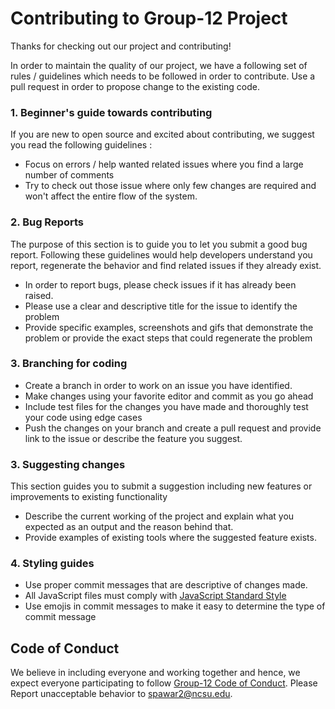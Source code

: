 # Contributing to Group-12 Project

Thanks for checking out our project and contributing!

In order to maintain the quality of our project, we have a following set of rules /  guidelines which needs to be followed in order to contribute. Use a pull request in order to propose change to the existing code.

### 1. Beginner's guide towards contributing
If you are new to open source and excited about contributing, we suggest you read the following guidelines :

* Focus on errors / help wanted related issues where you find a large number of comments
* Try to check out those issue where only few changes are required and won't affect the entire flow of the system.

### 2. Bug Reports
The purpose of this section is to guide you to let you submit a good bug report. Following these guidelines would help developers understand you report, regenerate the behavior and find related issues if they already exist.

* In order to report bugs, please check issues if it has already been raised.
* Please use a clear and descriptive title for the issue to identify the problem
* Provide specific examples, screenshots and gifs that demonstrate the problem or provide the exact steps that could regenerate the problem

### 3. Branching for coding

* Create a branch in order to work on an issue you have identified.
* Make changes using your favorite editor and commit as you go ahead
* Include test files for the changes you have made and thoroughly test your code using edge cases
* Push the changes on your branch and create a pull request and provide link to the issue or describe the feature you suggest.


### 3. Suggesting changes
This section guides you to submit a suggestion including new features or improvements to existing functionality

* Describe the current working of the project and explain what you expected as an output and the reason behind that.
* Provide examples of existing tools where the suggested feature exists.

### 4. Styling guides

* Use proper commit messages that are descriptive of changes made.
* All JavaScript files must comply with [JavaScript Standard Style](https://standardjs.com/)
* Use emojis in commit messages to make it easy to determine the type of commit message

## Code of Conduct
We believe in including everyone and working together and hence, we expect everyone participating to follow [Group-12 Code of Conduct](CODE_OF_CONDUCT.md). Please Report unacceptable behavior to [spawar2@ncsu.edu](mailto:spawar2@ncsu.edu).
